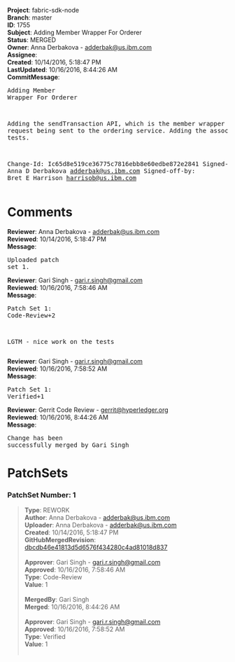 <strong>Project</strong>: fabric-sdk-node<br><strong>Branch</strong>: master<br><strong>ID</strong>: 1755<br><strong>Subject</strong>: Adding Member Wrapper For Orderer<br><strong>Status</strong>: MERGED<br><strong>Owner</strong>: Anna Derbakova - adderbak@us.ibm.com<br><strong>Assignee</strong>:<br><strong>Created</strong>: 10/14/2016, 5:18:47 PM<br><strong>LastUpdated</strong>: 10/16/2016, 8:44:26 AM<br><strong>CommitMessage</strong>:<br><pre>Adding Member Wrapper For Orderer

Adding the sendTransaction API, which is the member
wrapper for the request being sent to the ordering
service. Adding the associated unit tests.

Change-Id: Ic65d8e519ce36775c7816ebb8e60edbe872e2841
Signed-off-by: Anna D Derbakova <adderbak@us.ibm.com>
Signed-off-by: Bret E Harrison <harrisob@us.ibm.com>
</pre><h1>Comments</h1><strong>Reviewer</strong>: Anna Derbakova - adderbak@us.ibm.com<br><strong>Reviewed</strong>: 10/14/2016, 5:18:47 PM<br><strong>Message</strong>: <pre>Uploaded patch set 1.</pre><strong>Reviewer</strong>: Gari Singh - gari.r.singh@gmail.com<br><strong>Reviewed</strong>: 10/16/2016, 7:58:46 AM<br><strong>Message</strong>: <pre>Patch Set 1: Code-Review+2

LGTM - nice work on the tests</pre><strong>Reviewer</strong>: Gari Singh - gari.r.singh@gmail.com<br><strong>Reviewed</strong>: 10/16/2016, 7:58:52 AM<br><strong>Message</strong>: <pre>Patch Set 1: Verified+1</pre><strong>Reviewer</strong>: Gerrit Code Review - gerrit@hyperledger.org<br><strong>Reviewed</strong>: 10/16/2016, 8:44:26 AM<br><strong>Message</strong>: <pre>Change has been successfully merged by Gari Singh</pre><h1>PatchSets</h1><h3>PatchSet Number: 1</h3><blockquote><strong>Type</strong>: REWORK<br><strong>Author</strong>: Anna Derbakova - adderbak@us.ibm.com<br><strong>Uploader</strong>: Anna Derbakova - adderbak@us.ibm.com<br><strong>Created</strong>: 10/14/2016, 5:18:47 PM<br><strong>GitHubMergedRevision</strong>: [dbcdb46e41813d5d6576f434280c4ad81018d837](https://github.com/hyperledger-gerrit-archive/fabric-sdk-node/commit/dbcdb46e41813d5d6576f434280c4ad81018d837)<br><br><strong>Approver</strong>: Gari Singh - gari.r.singh@gmail.com<br><strong>Approved</strong>: 10/16/2016, 7:58:46 AM<br><strong>Type</strong>: Code-Review<br><strong>Value</strong>: 1<br><br><strong>MergedBy</strong>: Gari Singh<br><strong>Merged</strong>: 10/16/2016, 8:44:26 AM<br><br><strong>Approver</strong>: Gari Singh - gari.r.singh@gmail.com<br><strong>Approved</strong>: 10/16/2016, 7:58:52 AM<br><strong>Type</strong>: Verified<br><strong>Value</strong>: 1<br><br></blockquote>